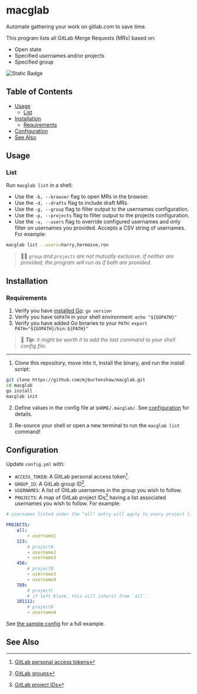 macglab
=======

Automate gathering your work on gitlab.com to save time.

This program lists all GitLab Merge Requests (MRs) based on:
- Open state
- Specified usernames and/or projects
- Specified group

![Static Badge](https://img.shields.io/badge/version-3.0.0-66023c)

Table of Contents
------------------

- [Usage](#usage)
    - [List](#list)
- [Installation](#installation)
    - [Requirements](#requirements)
- [Configuration](#configuration)
- [See Also](#see-also)

Usage
-----

### List

Run `macglab list` in a shell:
- Use the `-b, --browser` flag to open MRs in the browser.
- Use the `-d, --drafts` flag to include draft MRs.
- Use the `-g, --group` flag to filter output to the usernames configuration.
- Use the `-p, --projects` flag to filter output to the projects configuration.
- Use the `-u, --users` flag to override configured usernames and only filter on usernames you provided. Accepts a CSV string of usernames. For example:

```sh
macglab list --users=harry,hermoine,ron
```

> 👯‍♀️ *`group` and `projects` are not mutually exclusive. If neither are provided, the program will run as if both are provided.*

Installation
-------------

### Requirements

1. Verify you have [installed Go](https://go.dev/doc/install): `go version`
2. Verify you have `GOPATH` in your shell environment: `echo "${GOPATH}"`
3. Verify you have added Go binaries to your `PATH`: `export PATH="${GOPATH}/bin:${PATH}"`

> 🐚 ***Tip:** it might be worth it to add the last command to your shell config file.*

--------------------------------------------------------------------------------------------

1. Clone this repository, move into it, install the binary, and run the install script:

```sh
git clone https://github.com/mjburtenshaw/macglab.git
cd macglab
go install
macglab init
```

2. Define values in the config file at `$HOME/.macglab/`. See [configuration](#configuration) for details.

3. Re-source your shell or open a new terminal to run the `macglab list` command!

Configuration
--------------

Update `config.yml` with:
- `ACCESS_TOKEN`: A GitLab personal access token[^1].
- `GROUP_ID`: A GitLab group ID[^2].
- `USERNAMES`: A list of GitLab usernames in the group you wish to follow.
- `PROJECTS`: A map of GitLab project IDs[^3] having a list associated usernames you wish to follow. For example:

```yaml
# usernames listed under the "all" entry will apply to every project listed below.

PROJECTS:
    all:
        - username1
    123:
        # projectA
        - username2
        - username3
    456:
        # projectB
        - username3
        - username4
    789:
        # projectC
        # if left blank, this will inherit from `all`.
    101112:
        # projectD
        - username4
```

See [the sample config](/config.sample.yml) for a full example.

See Also
---------

[^1]: [GitLab personal access tokens](https://docs.gitlab.com/ee/user/profile/personal_access_tokens.html#create-a-personal-access-token)
[^2]: [GitLab groups](https://docs.gitlab.com/ee/api/groups.html)
[^3]: [GitLab project IDs](https://stackoverflow.com/questions/39559689/where-do-i-find-the-project-id-for-the-gitlab-api)
